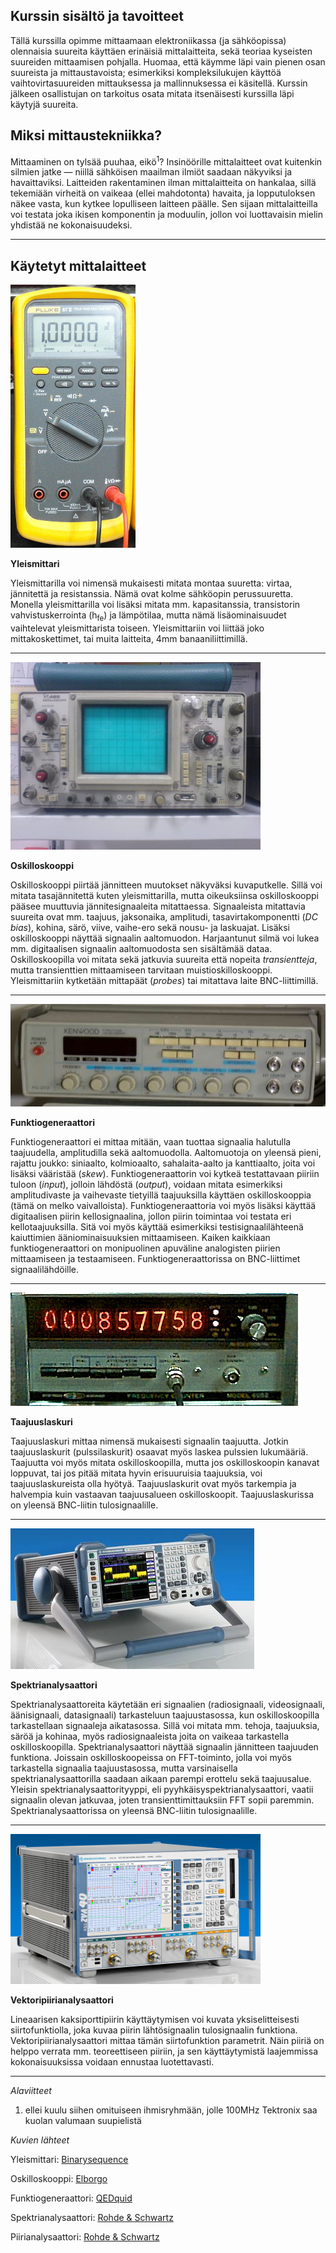## Kurssin sisältö ja tavoitteet

Tällä kurssilla opimme mittaamaan elektroniikassa (ja sähköopissa) olennaisia suureita käyttäen erinäisiä mittalaitteita, sekä teoriaa kyseisten suureiden mittaamisen pohjalla. Huomaa, että käymme läpi vain pienen osan suureista ja mittaustavoista; esimerkiksi kompleksilukujen käyttöä vaihtovirtasuureiden mittauksessa ja mallinnuksessa ei käsitellä. Kurssin jälkeen osallistujan on tarkoitus osata mitata itsenäisesti kurssilla läpi käytyjä suureita.

## Miksi mittaustekniikka?

Mittaaminen on tylsää puuhaa, eikö<sup>1</sup>? Insinöörille mittalaitteet ovat kuitenkin silmien jatke &mdash; niillä sähköisen maailman ilmiöt saadaan näkyviksi ja havaittaviksi. Laitteiden rakentaminen ilman mittalaitteita on hankalaa, sillä tekemiään virheitä on vaikeaa (ellei mahdotonta) havaita, ja lopputuloksen näkee vasta, kun kytkee lopulliseen laitteen päälle. Sen sijaan mittalaitteilla voi testata joka ikisen komponentin ja moduulin, jollon voi luottavaisin mielin yhdistää ne kokonaisuudeksi.

---

## Käytetyt mittalaitteet

![Yleismittari](fluke.jpg)

**Yleismittari**

Yleismittarilla voi nimensä mukaisesti mitata montaa suuretta: virtaa, jännitettä ja resistanssia. Nämä ovat kolme sähköopin perussuuretta. Monella yleismittarilla voi lisäksi mitata mm. kapasitanssia, transistorin vahvistuskerrointa (h<sub>fe</sub>) ja lämpötilaa, mutta nämä lisäominaisuudet vaihtelevat yleismittarista toiseen. Yleismittariin voi liittää joko mittakoskettimet, tai muita laitteita, 4mm banaaniliittimillä.


---

![Oskilloskooppi](tektronix.jpg)

**Oskilloskooppi**

Oskilloskooppi piirtää jännitteen muutokset näkyväksi kuvaputkelle. Sillä voi mitata tasajännitettä kuten yleismittarilla, mutta oikeuksiinsa oskilloskooppi pääsee muuttuvia jännitesignaaleita mitattaessa. Signaaleista mitattavia suureita ovat mm. taajuus, jaksonaika, amplitudi, tasavirtakomponentti (*DC bias*), kohina, särö, viive, vaihe-ero sekä nousu- ja laskuajat. Lisäksi oskilloskooppi näyttää signaalin aaltomuodon. Harjaantunut silmä voi lukea mm. digitaalisen signaalin aaltomuodosta sen sisältämää dataa. Oskilloskoopilla voi mitata sekä jatkuvia suureita että nopeita *transientteja*, mutta transienttien mittaamiseen tarvitaan muistioskilloskooppi. Yleismittariin kytketään mittapäät (*probes*) tai mitattava laite BNC-liittimillä.

---

![Funktiogeneraattori](kenwood.jpg)

**Funktiogeneraattori**

Funktiogeneraattori ei mittaa mitään, vaan tuottaa signaalia halutulla taajuudella, amplitudilla sekä aaltomuodolla. Aaltomuotoja on yleensä pieni, rajattu joukko: siniaalto, kolmioaalto, sahalaita-aalto ja kanttiaalto, joita voi lisäksi vääristää (*skew*). Funktiogeneraattorin voi kytkeä testattavaan piiriin tuloon (*input*), jolloin lähdöstä (*output*), voidaan mitata esimerkiksi amplitudivaste ja vaihevaste tietyillä taajuuksilla käyttäen oskilloskooppia (tämä on melko vaivalloista). Funktiogeneraattoria voi myös lisäksi käyttää digitaalisen piirin kellosignaalina, jollon piirin toimintaa voi testata eri kellotaajuuksilla. Sitä voi myös käyttää esimerkiksi testisignaalilähteenä kaiuttimien ääniominaisuuksien mittaamiseen. Kaiken kaikkiaan funktiogeneraattori on monipuolinen apuväline analogisten piirien mittaamiseen ja testaamiseen. Funktiogeneraattorissa on BNC-liittimet signaalilähdöille.

---

![Taajuuslaskuri](systrondonner.jpg)

**Taajuuslaskuri**

Taajuuslaskuri mittaa nimensä mukaisesti signaalin taajuutta. Jotkin taajuuslaskurit (pulssilaskurit) osaavat myös laskea pulssien lukumääriä. Taajuutta voi myös mitata oskilloskoopilla, mutta jos oskilloskoopin kanavat loppuvat, tai jos pitää mitata hyvin erisuuruisia taajuuksia, voi taajuuslaskureista olla hyötyä. Taajuuslaskurit ovat myös tarkempia ja halvempia kuin vastaavan taajuusalueen oskilloskoopit. Taajuuslaskurissa on yleensä BNC-liitin tulosignaalille.

---

![Spektrianalysaattori](rs.jpg)

**Spektrianalysaattori**

Spektrianalysaattoreita käytetään eri signaalien (radiosignaali, videosignaali, äänisignaali, datasignaali) tarkasteluun taajuustasossa, kun oskilloskoopilla tarkastellaan signaaleja aikatasossa. Sillä voi mitata mm. tehoja, taajuuksia, säröä ja kohinaa, myös radiosignaaleista joita on vaikeaa tarkastella oskilloskoopilla. Spektrianalysaattori näyttää signaalin jännitteen taajuuden funktiona. Joissain oskilloskoopeissa on FFT-toiminto, jolla voi myös tarkastella signaalia taajuustasossa, mutta varsinaisella spektrianalysaattorilla saadaan aikaan parempi erottelu sekä taajuusalue. Yleisin spektrianalysaattorityyppi, eli pyyhkäisyspektrianalysaattori, vaatii signaalin olevan jatkuvaa, joten transienttimittauksiin FFT sopii paremmin. Spektrianalysaattorissa on yleensä BNC-liitin tulosignaalille.

---

![Piirianalysaattori](rs2.jpg)

**Vektoripiirianalysaattori**

Lineaarisen kaksiporttipiirin käyttäytymisen voi kuvata yksiselitteisesti siirtofunktiolla, joka kuvaa piirin lähtösignaalin tulosignaalin funktiona. Vektoripiirianalysaattori mittaa tämän siirtofunktion parametrit. Näin piiriä on helppo verrata mm. teoreettiseen piiriin, ja sen käyttäytymistä laajemmissa kokonaisuuksissa voidaan ennustaa luotettavasti.

---

*Alaviitteet*

1) ellei kuulu siihen omituiseen ihmisryhmään, jolle 100MHz Tektronix saa kuolan valumaan suupielistä

*Kuvien lähteet*

Yleismittari: [Binarysequence](https://en.wikipedia.org/wiki/Multimeter#/media/File:Fluke87-V_Multimeter.jpg)

Oskilloskooppi: [Elborgo](https://en.wikipedia.org/wiki/Oscilloscope#/media/File:Tektronix_465_Oscilloscope.jpg)

Funktiogeneraattori: [QEDquid](https://en.wikipedia.org/wiki/Function_generator#/media/File:Kenwood_FG273_Function_Generator.jpg)

Spektrianalysaattori: [Rohde & Schwartz](https://en.wikipedia.org/wiki/Spectrum_analyzer#/media/File:FSL.jpg)

Piirianalysaattori: [Rohde & Schwartz](https://en.wikipedia.org/wiki/Network_analyzer_%28electrical%29#/media/File:Netzwerkanalysator_ZVA40_RSD.jpg)
